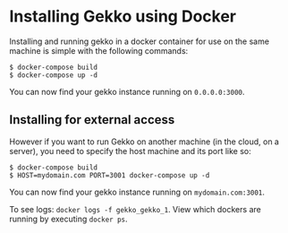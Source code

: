 # Installing Gekko using Docker

Installing and running gekko in a docker container for use on the same machine is simple with the following commands:

```
$ docker-compose build
$ docker-compose up -d
```

You can now find your gekko instance running on `0.0.0.0:3000`.

## Installing for external access

However if you want to run Gekko on another machine (in the cloud, on a server), you need to specify the host machine and its port like so:

```
$ docker-compose build
$ HOST=mydomain.com PORT=3001 docker-compose up -d
``` 

You can now find your gekko instance running on `mydomain.com:3001`.

To see logs: `docker logs -f gekko_gekko_1`. View which dockers are running by executing `docker ps`.